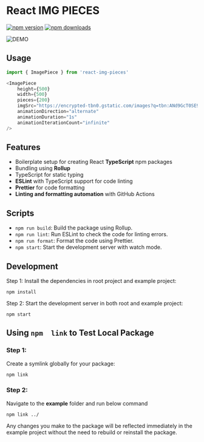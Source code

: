 # React IMG PIECES

[![npm version](https://badge.fury.io/js/react-img-pieces.svg)](https://badge.fury.io/js/react-img-pieces)
[![npm downloads](https://img.shields.io/npm/dw/react-img-pieces.svg?maxAge=2592000)](https://img.shields.io/npm/dm/react-img-pieces.svg?maxAge=2592000)

![DEMO](https://github.com/Saurabh-kayasth/react-img-pieces/assets/30195666/9dbe2611-7b05-4662-ba5e-e917bc9234df)

## Usage
```js
import { ImagePiece } from 'react-img-pieces'

<ImagePiece
    height={500}
    width={500}
    pieces={200}
    imgSrc="https://encrypted-tbn0.gstatic.com/images?q=tbn:ANd9GcT0SE9RDpKMsDAs37MK2YCCFDOYF4cAA9wmyjEPkXTRykekmRUcmYX4hqD7PQgBl8bdFt0&usqp=CAU"
    animationDirection="alternate"
    animationDuration="1s"
    animationIterationCount="infinite"
/>
```

## Features
 - Boilerplate setup for creating React **TypeScript** npm packages
 - Bundling using **Rollup**
 - TypeScript for static typing 
 - **ESLint** with TypeScript support for code linting
 - **Prettier** for code formatting
 - **Linting and formatting automation** with GitHub Actions

## Scripts
 - `npm run build`: Build the package using Rollup.
 - `npm run lint`: Run ESLint to check the code for linting errors.
 - `npm run format`: Format the code using Prettier.
 - `npm start`: Start the development server with watch mode.
  
## Development
Step 1: Install the dependencies in root project and example project:
```
npm install
```

Step 2: Start the development server in both root and example project:
```
npm start
```

## Using `npm  link` to Test Local Package
### Step 1:
Create a symlink globally for your package:
 ```bash
npm link
```
### Step 2:
Navigate to the **example** folder and run below command
```
npm link ../
```

Any changes you make to the package will be reflected immediately in the example project without the need to rebuild or reinstall the package.

 